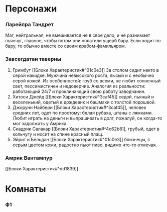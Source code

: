 # Персонажи

### Ларейлра Тандрет
Маг, нейтральная, не вмешивается не в свое дело, и не разнимает пьянчуг, главное, чтобы потом они оплатили ущерб бару. Если ходит по бару, то обычно вместе со своим крабом-фамильяром.

### Завсегдатаи таверны
1. Гримбут [[Блоки Характеристик#^01c0e3]]
	За столом сидит некто в серой накидке. Мужчина невысокого роста, лысый и с необычно серой кожей. Из особенностей: груб со всеми, не любит солнечный свет, 
	пессимистичен и недоверчив. Аналогия из реальности: работающий 24/7 и проклинающий свою работу заводчанин.
2. Хитоси Джейд [[Блоки Характеристик#^3caf45]] седой, пьяный и веселенький, одетый в дождевик и башмаки с толстой подошвой.
3. Джорунн Найбери [[Блоки Характеристик#^3caf45]], человек средних лет, одет по простому: белая рубаха, штаны с лямками. Любит играть на деньги и выпрашивать в долг, пожалуй, он когда-то мог задолжать у Амрика.
4. Скадрик Салакар [[Блоки Характеристик#^4c62b8]], грубый, одет в кольчугу и носит на спине красный плащ.
5. Эйрит и Бельдан [[Блоки Характеристик#^01c0e3]] близнецы, с серым цветом кожи, радостно пьют пиво, видимо что-то отмечая.

### Амрик Вантампур
[[Блоки Характеристик#^dd1839]]


# Комнаты
### Ф1
